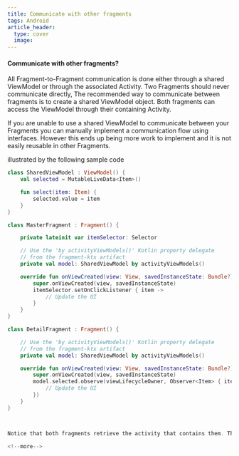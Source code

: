 ```yaml
---
title: Communicate with other fragments
tags: Android
article_header:
  type: cover
  image:
---
```




#### Communicate with other fragments? 
All Fragment-to-Fragment communication is done either through a shared ViewModel or through the associated Activity. Two Fragments should never communicate directly, The recommended way to communicate between fragments is to create a shared ViewModel object. Both fragments can access the ViewModel through their containing Activity.


If you are unable to use a shared ViewModel to communicate between your Fragments you can manually implement a communication flow using interfaces. However this ends up being more work to implement and it is not easily reusable in other Fragments.

 illustrated by the following sample code

```kotlin
class SharedViewModel : ViewModel() {
    val selected = MutableLiveData<Item>()

    fun select(item: Item) {
        selected.value = item
    }
}

class MasterFragment : Fragment() {

    private lateinit var itemSelector: Selector

    // Use the 'by activityViewModels()' Kotlin property delegate
    // from the fragment-ktx artifact
    private val model: SharedViewModel by activityViewModels()

    override fun onViewCreated(view: View, savedInstanceState: Bundle?) {
        super.onViewCreated(view, savedInstanceState)
        itemSelector.setOnClickListener { item ->
            // Update the UI
        }
    }
}

class DetailFragment : Fragment() {

    // Use the 'by activityViewModels()' Kotlin property delegate
    // from the fragment-ktx artifact
    private val model: SharedViewModel by activityViewModels()

    override fun onViewCreated(view: View, savedInstanceState: Bundle?) {
        super.onViewCreated(view, savedInstanceState)
        model.selected.observe(viewLifecycleOwner, Observer<Item> { item ->
            // Update the UI
        })
    }
}



Notice that both fragments retrieve the activity that contains them. That way, when the fragments each get the ViewModelProvider, they receive the same SharedViewModel instance, which is scoped to this activity.

<!--more-->

